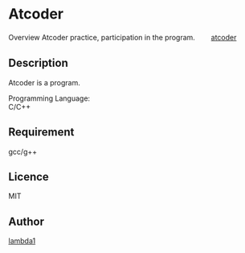 Atcoder
====

Overview
Atcoder practice, participation in the program.　　
[atcoder](https://atcoder.jp/users/lambda00)  

## Description
Atcoder is a program.  
  
Programming Language:  
C/C++

## Requirement
gcc/g++


## Licence
MIT

## Author
[lambda1](https://github.com/lambda1)

